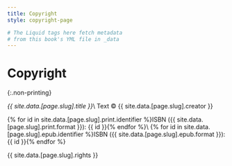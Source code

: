 ```yaml
---
title: Copyright
style: copyright-page

# The Liquid tags here fetch metadata 
# from this book's YML file in _data
---
```


# Copyright
{:.non-printing}

*{{ site.data.[page.slug].title }}*\\
Text © {{ site.data.[page.slug].creator }}

{% for id in site.data.[page.slug].print.identifier %}ISBN ({{ site.data.[page.slug].print.format }}): {{ id }}{% endfor %}\\
{% for id in site.data.[page.slug].epub.identifier %}ISBN ({{ site.data.[page.slug].epub.format }}): {{ id }}{% endfor %}

{{ site.data.[page.slug].rights }}

